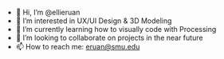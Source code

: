- 👋 Hi, I’m @ellieruan
- 👀 I’m interested in UX/UI Design & 3D Modeling
- 🌱 I’m currently learning how to visually code with Processing
- 💞️ I’m looking to collaborate on projects in the near future
- 📫 How to reach me:  eruan@smu.edu

<!---
ellieruan/ellieruan is a ✨ special ✨ repository because its `README.md` (this file) appears on your GitHub profile.
You can click the Preview link to take a look at your changes.
--->
